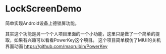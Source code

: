 # LockScreenDemo
简单实现Android设备上德锁屏功能。

其实这个功能是另一个个人项目里面的一个小功能，这里只是做了一个简单的提取，如果有兴趣可以看看PowerKey这个项目。
这个项目简单模仿了MIUI的关机界面动画
https://github.com/maoruibin/PowerKey
